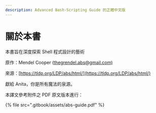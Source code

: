 ```yaml
---
description: Advanced Bash-Scripting Guide 的正體中文版
---
```


# 關於本書

本書旨在深度探索 Shell 程式設計的藝術

原作：Mendel Cooper ([thegrendel.abs@gmail.com)](mailto:thegrendel.abs@gmail.com)

來源：[https://tldp.org/LDP/abs/html/](https://tldp.org/LDP/abs/html/)



獻給 Anita，你是所有魔法的泉源。

本譯文參考附件之 PDF 原文版本進行：

{% file src=".gitbook/assets/abs-guide.pdf" %}


